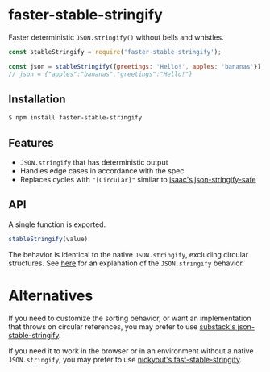 # faster-stable-stringify

Faster deterministic `JSON.stringify()` without bells and whistles.

```js
const stableStringify = require('faster-stable-stringify');

const json = stableStringify({greetings: 'Hello!', apples: 'bananas'});
// json = {"apples":"bananas","greetings":"Hello!"}
```

## Installation

```sh
$ npm install faster-stable-stringify
```

## Features

- `JSON.stringify` that has deterministic output
- Handles edge cases in accordance with the spec
- Replaces cycles with `"[Circular]"` similar to [isaac's
  json-stringify-safe][1]

## API

A single function is exported.

```js
stableStringify(value)
```

The behavior is identical to the native `JSON.stringify`, excluding circular
structures. See [here][2] for an explanation of the `JSON.stringify` behavior.

# Alternatives

If you need to customize the sorting behavior, or want an implementation that
throws on circular references, you may prefer to use [substack's
json-stable-stringify][3].

If you need it to work in the browser or in an environment without a native
`JSON.stringify`, you may prefer to use [nickyout's fast-stable-stringify][4].

[1]: https://github.com/isaacs/json-stringify-safe
[2]: https://developer.mozilla.org/en/docs/Web/JavaScript/Reference/Global_Objects/JSON/stringify
[3]: https://github.com/substack/json-stable-stringify
[4]: https://github.com/nickyout/fast-stable-stringify
